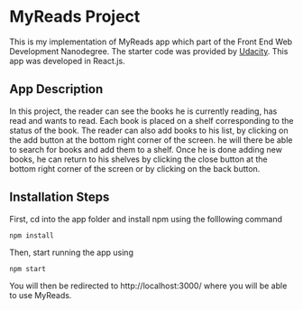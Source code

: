 # MyReads Project

This is my implementation of MyReads app which part of the Front End Web Development Nanodegree. The starter code was provided by [Udacity](https://github.com/udacity/reactnd-project-myreads-starter). This app was developed in React.js.


## App Description
In this project, the reader can see the books he is currently reading, has read and wants to read. Each book is placed on a shelf corresponding to the status of the book. The reader can also add books to his list, by clicking on the add button at the bottom right corner of the screen. he will there be able to search for books and add them to a shelf. Once he is done adding new books, he can return to his shelves by clicking the close button at the bottom right corner of the screen or by clicking on the back button.

## Installation Steps
First, cd into the app folder and install npm using the folllowing command
```
npm install
```

Then, start running the app using
```
npm start
```
You will then be redirected to http://localhost:3000/ where you will be able to use MyReads.